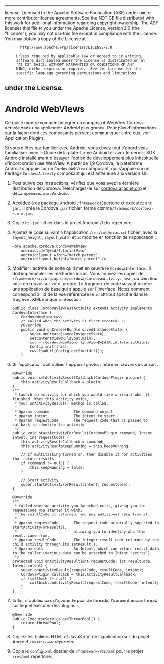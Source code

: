 * * *

license: Licensed to the Apache Software Foundation (ASF) under one or more contributor license agreements. See the NOTICE file distributed with this work for additional information regarding copyright ownership. The ASF licenses this file to you under the Apache License, Version 2.0 (the "License"); you may not use this file except in compliance with the License. You may obtain a copy of the License at

           http://www.apache.org/licenses/LICENSE-2.0
    
         Unless required by applicable law or agreed to in writing,
         software distributed under the License is distributed on an
         "AS IS" BASIS, WITHOUT WARRANTIES OR CONDITIONS OF ANY
         KIND, either express or implied.  See the License for the
         specific language governing permissions and limitations
    

## under the License.

# Android WebViews

Ce guide montre comment intégrer un composant WebView Cordova-activée dans une application Android plus grande. Pour plus d'informations sur la façon dont ces composants peuvent communiquer entre eux, voir Application Plugins.

Si vous n'êtes pas familier avec Android, vous devez tout d'abord vous familiariser avec le Guide de la plate-forme Android et avoir le dernier SDK Android installé avant d'essayer l'option de développement plus inhabituelle d'incorporation une WebView. À partir de 1,9 Cordova, la plateforme Android s'appuie sur un `CordovaWebView` composant, qui s'appuie sur un héritage `CordovaActivity` composant qui est antérieure à la version 1.9.

1.  Pour suivre ces instructions, vérifiez que vous avez la dernière distribution de Cordova. Téléchargez-le sur [cordova.apache.org][1] et décompressez son Android.

2.  Accédez à du package Android `/framework` répertoire et exécutez `ant jar` . Il crée le Cordova `.jar` fichier, formé comme`/framework/cordova-x.x.x.jar`.

3.  Copie le `.jar` fichier dans le projet Android `/libs` répertoire.

4.  Ajoutez le code suivant à l'application `/res/xml/main.xml` fichier, avec la `layout_height` , `layout_width` et `id` modifié en fonction de l'application :
    
        <org.apache.cordova.CordovaWebView
            android:id="@+id/tutorialView"
            android:layout_width="match_parent"
            android:layout_height="match_parent" />
        

5.  Modifier l'activité de sorte qu'il met en œuvre le `CordovaInterface` . Il doit implémenter les méthodes inclus. Vous pouvez les copier de `/framework/src/org/apache/cordova/CordovaActivity.java` , ou bien leur mise en œuvre sur votre propre. Le fragment de code suivant montre une application de base qui s'appuie sur l'interface. Notez comment correspond à l'id de la vue référencée le `id` attribut spécifié dans le fragment XML indiqué ci-dessus :
    
        public class CordovaViewTestActivity extends Activity implements CordovaInterface {
            CordovaWebView cwv;
            /* Called when the activity is first created. */
            @Override
            public void onCreate(Bundle savedInstanceState) {
                super.onCreate(savedInstanceState);
                setContentView(R.layout.main);
                cwv = (CordovaWebView) findViewById(R.id.tutorialView);
                Config.init(this);
                cwv.loadUrl(Config.getStartUrl());
            }
        

6.  Si l'application doit utiliser l'appareil photo, mettre en œuvre ce qui suit :
    
        @Override
        public void setActivityResultCallback(CordovaPlugin plugin) {
            this.activityResultCallback = plugin;
        }
        /**
         * Launch an activity for which you would like a result when it finished. When this activity exits,
         * your onActivityResult() method is called.
         *
         * @param command           The command object
         * @param intent            The intent to start
         * @param requestCode       The request code that is passed to callback to identify the activity
         */
        public void startActivityForResult(CordovaPlugin command, Intent intent, int requestCode) {
            this.activityResultCallback = command;
            this.activityResultKeepRunning = this.keepRunning;
        
            // If multitasking turned on, then disable it for activities that return results
            if (command != null) {
                this.keepRunning = false;
            }
        
            // Start activity
            super.startActivityForResult(intent, requestCode);
        }   
        
        @Override
        /**
         * Called when an activity you launched exits, giving you the requestCode you started it with,
         * the resultCode it returned, and any additional data from it.
         *
         * @param requestCode       The request code originally supplied to startActivityForResult(),
         *                          allowing you to identify who this result came from.
         * @param resultCode        The integer result code returned by the child activity through its setResult().
         * @param data              An Intent, which can return result data to the caller (various data can be attached to Intent "extras").
         */
        protected void onActivityResult(int requestCode, int resultCode, Intent intent) {
            super.onActivityResult(requestCode, resultCode, intent);
            CordovaPlugin callback = this.activityResultCallback;
            if (callback != null) {
                callback.onActivityResult(requestCode, resultCode, intent);
            }
        }
        

7.  Enfin, n'oubliez pas d'ajouter le pool de threads, l'auraient aucun thread sur lequel exécuter des plugins :
    
        @Override
        public ExecutorService getThreadPool() {
            return threadPool;
        }
        

8.  Copiez les fichiers HTML et JavaScript de l'application sur du projet Android `/assets/www` répertoire.

9.  Copie le `config.xml` dossier de `/framework/res/xml` pour le projet `/res/xml` répertoire.

 [1]: http://cordova.apache.org